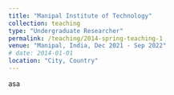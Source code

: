 ```yaml
---
title: "Manipal Institute of Technology"
collection: teaching
type: "Undergraduate Researcher"
permalink: /teaching/2014-spring-teaching-1
venue: "Manipal, India, Dec 2021 - Sep 2022"
# date: 2014-01-01
location: "City, Country"
---
```


asa

<!-- ======

Heading 2
======

Heading 3
====== -->